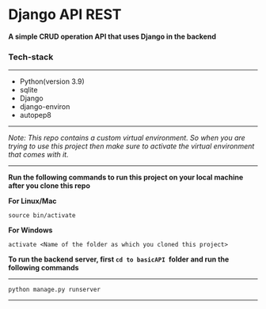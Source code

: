 # Django API REST

**A simple CRUD operation API that uses Django in the backend**

### Tech-stack

---

- Python(version 3.9)
- sqlite
- Django
- django-environ
- autopep8

---

_Note: This repo contains a custom virtual environment. So when you are trying to use this project then make sure to activate the virtual environment that comes with it._

---

**Run the following commands to run this project on your local machine after you clone this repo**

**For Linux/Mac**

```
source bin/activate
```

**For Windows**

```
activate <Name of the folder as which you cloned this project>
```

**To run the backend server, first `cd to basicAPI `folder and run the following commands**

---

```
python manage.py runserver
```

---
